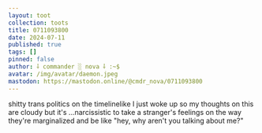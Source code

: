```yaml
---
layout: toot
collection: toots
title: 0711093800
date: 2024-07-11
published: true
tags: []
pinned: false
author: ⸸ commander ░ nova ⸸ :~$
avatar: /img/avatar/daemon.jpeg
mastodon: https://mastodon.online/@cmdr_nova/0711093800
---
```


shitty trans politics on the timelinelike I just woke up so my thoughts on this are cloudy but it's ...narcissistic to take a stranger's feelings on the way they're marginalized and be like "hey, why aren't you talking about me?"
